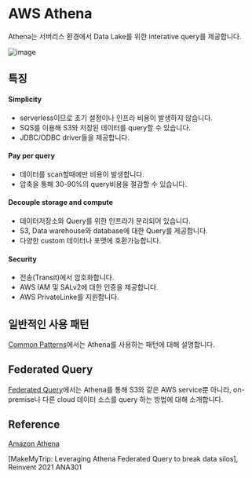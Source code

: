 # AWS Athena

Athena는 서버리스 환경에서 Data Lake를 위한 interative query를 제공합니다.

![image](https://user-images.githubusercontent.com/52392004/184464605-c71155b2-b466-42e1-86e7-a17358322b25.png)


## 특징

#### Simplicity

- serverless이므로 초기 설정이나 인프라 비용이 발생하지 않습니다.
- SQS를 이용해 S3와 저장된 데이터를 query할 수 있습니다.
- JDBC/ODBC driver들을 제공합니다. 

#### Pay per query

- 데이터를 scan할때에만 비용이 발생합니다.
- 압축을 통해 30-90%의 query비용을 절감할 수 있습니다. 

#### Decouple storage and compute

- 데이터저장소와 Query를 위한 인프라가 분리되어 있습니다.
- S3, Data warehouse와 database에 대한 Query를 제공합니다.
- 다양한 custom 데이터나 포맷에 호환가능합니다.

#### Security

- 전송(Transit)에서 암호화합니다.
- AWS IAM 및 SALv2에 대한 인증을 제공합니다.
- AWS PrivateLinke를 지원합니다. 

## 일반적인 사용 패턴

[Common Patterns](https://github.com/kyopark2014/aws-athena/blob/main/common-patterns.md)에서는 Athena를 사용하는 패턴에 대해 설명합니다. 

## Federated Query

[Federated Query](https://github.com/kyopark2014/aws-athena/blob/main/federated-query.md)에서는 Athena를 통해 S3와 같은 AWS service뿐 아니라, on-premise나 다른 cloud 데이터 소스를 query 하는 방법에 대해 소개합니다. 

## Reference

[Amazon Athena](https://aws.amazon.com/athena/?nc1=h_ls&whats-new-cards.sort-by=item.additionalFields.postDateTime&whats-new-cards.sort-order=desc)

[MakeMyTrip: Leveraging Athena Federated Query to break data silos], Reinvent 2021 ANA301
